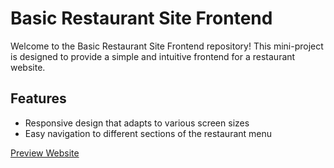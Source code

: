 # Basic Restaurant Site Frontend

Welcome to the Basic Restaurant Site Frontend repository! This mini-project is designed to provide a simple and intuitive frontend for a restaurant website.

## Features

- Responsive design that adapts to various screen sizes
- Easy navigation to different sections of the restaurant menu

[Preview Website](https://htmlpreview.github.io/?https://raw.githubusercontent.com/VivekKumarKamal/Basic-Restaurant-Site-frontend/main/website/home.html)
